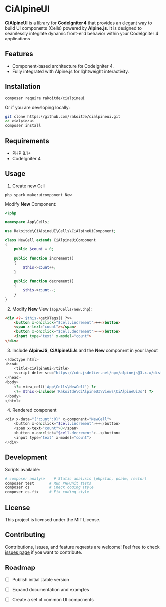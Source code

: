 # CiAlpineUI

**CiAlpineUI** is a library for **CodeIgniter 4** that provides an elegant way to build UI components (Cells) powered by **Alpine.js**. It is designed to seamlessly integrate dynamic front-end behavior within your CodeIgniter 4 applications.

## Features

- Component-based architecture for CodeIgniter 4.
- Fully integrated with Alpine.js for lightweight interactivity.

## Installation

```bash
composer require rakoitde/cialpineui
```

Or if you are developing locally:

```bash
git clone https://github.com/rakoitde/cialpineui.git
cd cialpineui
composer install
```

## Requirements

- PHP 8.1+
- CodeIgniter 4

## Usage

1. Create new Cell

```bash
php spark make:uicomponent New
```

Modify **New** Component:

```php
<?php

namespace App\Cells;

use Rakoitde\CiAlpineUI\Cells\CiAlpineUiComponent;

class NewCell extends CiAlpineUiComponent
{
    public $count = 0;
    
    public function increment()
    {
        $this->count++;
    }

    public function decrement()
    {
        $this->count--;
    }
}
```

2. Modify **New** View (`app/Cells/new.php`):

```html
<div <?= $this->getXTags() ?>>
    <button x-on:click="$cell.increment">++</button>
    <span x-text="count"></span>
    <button x-on:click="$cell.decrement">--</button>
    <input type="text" x-model="count">
</div>
```

3. Include **AlpineJS**, **CiAlpineUiJs** and the **New** component in your layout

```php
<!doctype html>
<head>
    <title>CiAlpineUi</title>
    <script defer src="https://cdn.jsdelivr.net/npm/alpinejs@3.x.x/dist/cdn.min.js"></script>
</head>
<body>
    <?= view_cell('App\Cells\NewCell') ?>
    <?= $this->include('Rakoitde\CiAlpineUI\Views\CiAlpineUiJs') ?>
</body>
</html>
```

4. Rendered component

```php
<div x-data="{'count':0}" x-component="NewCell">
    <button x-on:click="$cell.increment">++</button>
    <span x-text="count">0</span>
    <button x-on:click="$cell.decrement">--</button>
    <input type="text" x-model="count">
</div>
```

## Development

Scripts available:

```bash
# composer analyze    # Static analysis (phpstan, psalm, rector)
composer test       # Run PHPUnit tests
composer cs         # Check coding style
composer cs-fix     # Fix coding style
```

## License

This project is licensed under the MIT License.

## Contributing

Contributions, issues, and feature requests are welcome!
Feel free to check [issues page](https://github.com/rakoitde/cialpineui/issues) if you want to contribute.

## Roadmap

- [ ] Publish initial stable version
- [ ] Expand documentation and examples
- [ ] Create a set of common UI components

